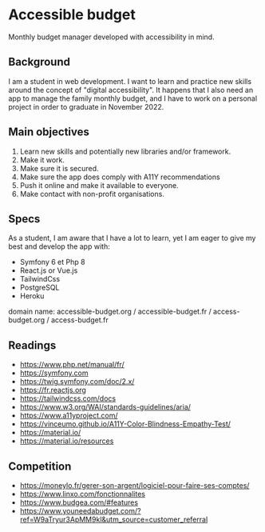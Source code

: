 # Accessible budget
Monthly budget manager developed with accessibility in mind.

## Background
I am a student in web development. I want to learn and practice new skills around the concept of "digital accessibility".
It happens that I also need an app to manage the family monthly budget,
and I have to work on a personal project in order to graduate in November 2022.

## Main objectives
1. Learn new skills and potentially new libraries and/or framework.
2. Make it work.
3. Make sure it is secured.
4. Make sure the app does comply with A11Y recommendations
5. Push it online and make it available to everyone.
6. Make contact with non-profit organisations.

## Specs
As a student, I am aware that I have a lot to learn, yet I am eager to give my best and develop the app with:
- Symfony 6 et Php 8
- React.js or Vue.js
- TailwindCss
- PostgreSQL
- Heroku

domain name: accessible-budget.org / accessible-budget.fr / access-budget.org / access-budget.fr

## Readings
- https://www.php.net/manual/fr/
- https://symfony.com
- https://twig.symfony.com/doc/2.x/
- https://fr.reactjs.org
- https://tailwindcss.com/docs
- https://www.w3.org/WAI/standards-guidelines/aria/
- https://www.a11yproject.com/
- https://vinceumo.github.io/A11Y-Color-Blindness-Empathy-Test/
- https://material.io/
- https://material.io/resources

## Competition
- https://moneylo.fr/gerer-son-argent/logiciel-pour-faire-ses-comptes/
- https://www.linxo.com/fonctionnalites
- https://www.budgea.com/#features
- https://www.youneedabudget.com/?ref=W9aTryur3ApMM9kl&utm_source=customer_referral